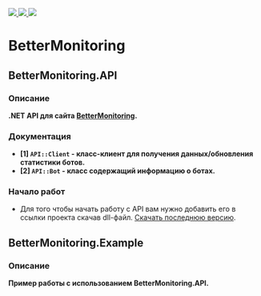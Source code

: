 <p>
   <a href="https://discord.gg/5jqHuS3Fkh">
      <img src="https://discord.com/api/guilds/951837171361407066/embed.png" />
   </a>
   <a href="https://github.com/I-Aureate-I/BetterMonitoring.API/releases/latest">
     <img src="https://img.shields.io/github/downloads/I-Aureate-I/BetterMonitoring.API/total.svg" />
   </a>
   <a href="https://github.com/I-Aureate-I/BetterMonitoring.API/commits/master">
     <img src="https://img.shields.io/github/commits-since/I-Aureate-I/BetterMonitoring.API/latest?include_prereleases" />
   </a>
</p>

# BetterMonitoring
## BetterMonitoring.API
### Описание
**.NET API для сайта [BetterMonitoring](https://monitor.betterbot.ru).**
### Документация
* **[1] `API::Client` - класс-клиент для получения данных/обновления статистики ботов.**
* **[2] `API::Bot` - класс содержащий информацию о ботах.**
### Начало работ
* Для того чтобы начать работу с API вам нужно добавить его в ссылки проекта скачав dll-файл. [Скачать последнюю версию](https://github.com/I-Aureate-I/BetterMonitoring.API/releases/latest).
## BetterMonitoring.Example
### Описание
**Пример работы с использованием BetterMonitoring.API.**
